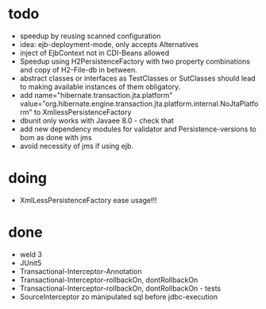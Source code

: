 
# todo
* speedup by reusing scanned configuration
* idea: ejb-deployment-mode, only accepts Alternatives
* inject of EjbContext not in CDI-Beans allowed
* Speedup using H2PersistenceFactory with two property combinations and copy of H2-File-db in between.
* abstract classes or interfaces as TestClasses or SutClasses should lead to making available instances of them obligatory. 
* add name="hibernate.transaction.jta.platform" value="org.hibernate.engine.transaction.jta.platform.internal.NoJtaPlatform" to XmllessPersistenceFactory
* dbunit only works with Javaee 8.0 - check that
* add new dependency modules for validator and Persistence-versions to bom as done with jms
* avoid necessity of jms if using ejb.

# doing
* XmlLessPersistenceFactory ease usage!!!


# done
* weld 3
* JUnit5
* Transactional-Interceptor-Annotation
* Transactional-Interceptor-rollbackOn, dontRollbackOn
* Transactional-Interceptor-rollbackOn, dontRollbackOn - tests
* SourceInterceptor zo manipulated sql before jdbc-execution